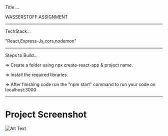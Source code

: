 Title ...

WASSERSTOFF ASSIGNMENT

---

TechStack...

"React,Express-Js,cors,nodemon"

---

Steps to Build...

=> Create a folder using npx create-react-app & project name.

=> Install the required libraries.

=> After finishing code run the "npm start" command to run your code on localhost:3000


---


<h1>Project Screenshot</h1>

![Alt Text](https://ibb.co/K9LGFqg)
